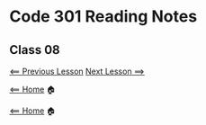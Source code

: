 # Code 301 Reading Notes

## Class 08

[<== Previous Lesson](class7.md) [Next Lesson ==>](class9.md)

[<== Home](README.md) 🏠


[<== Home](README.md) 🏠
